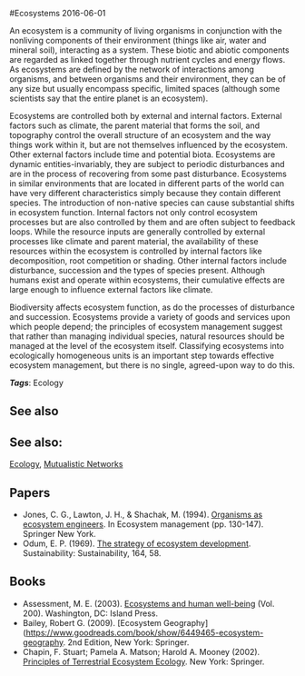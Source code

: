 
#Ecosystems
2016-06-01

An ecosystem is a community of living organisms in conjunction with the nonliving components of their environment (things like air, water and mineral soil), interacting as a system. These biotic and abiotic components are regarded as linked together through nutrient cycles and energy flows. As ecosystems are defined by the network of interactions among organisms, and between organisms and their environment, they can be of any size but usually encompass specific, limited spaces (although some scientists say that the entire planet is an ecosystem).

Ecosystems are controlled both by external and internal factors. External factors such as climate, the parent material that forms the soil, and topography control the overall structure of an ecosystem and the way things work within it, but are not themselves influenced by the ecosystem. Other external factors include time and potential biota. Ecosystems are dynamic entities-invariably, they are subject to periodic disturbances and are in the process of recovering from some past disturbance. Ecosystems in similar environments that are located in different parts of the world can have very different characteristics simply because they contain different species. The introduction of non-native species can cause substantial shifts in ecosystem function. Internal factors not only control ecosystem processes but are also controlled by them and are often subject to feedback loops. While the resource inputs are generally controlled by external processes like climate and parent material, the availability of these resources within the ecosystem is controlled by internal factors like decomposition, root competition or shading. Other internal factors include disturbance, succession and the types of species present. Although humans exist and operate within ecosystems, their cumulative effects are large enough to influence external factors like climate.

Biodiversity affects ecosystem function, as do the processes of disturbance and succession. Ecosystems provide a variety of goods and services upon which people depend; the principles of ecosystem management suggest that rather than managing individual species, natural resources should be managed at the level of the ecosystem itself. Classifying ecosystems into ecologically homogeneous units is an important step towards effective ecosystem management, but there is no single, agreed-upon way to do this.

***Tags***: Ecology

## See also
## See also:
[Ecology](/ecology), [Mutualistic Networks](/mutualistic_networks)
## Papers
* Jones, C. G., Lawton, J. H., & Shachak, M. (1994). [Organisms as ecosystem engineers](http://webpages.fc.ul.pt/~vlamaral/EXPL_MAR-EST_1226_2013_files/7-Jones%201994.pdf). In Ecosystem management (pp. 130-147). Springer New York.
* Odum, E. P. (1969). [The strategy of ecosystem development](http://phobos.ramapo.edu/~vasishth/Odum-Strategy_of_Ecosystem_Development.pdf). Sustainability: Sustainability, 164, 58.

## Books
* Assessment, M. E. (2003). [Ecosystems and human well-being](https://www.goodreads.com/book/show/788886.Ecosystems_and_Human_Well_Being) (Vol. 200). Washington, DC: Island Press.
* Bailey, Robert G. (2009). [Ecosystem Geography](https://www.goodreads.com/book/show/6449465-ecosystem-geography. 2nd Edition, New York: Springer.
* Chapin, F. Stuart; Pamela A. Matson; Harold A. Mooney (2002). [Principles of Terrestrial Ecosystem Ecology](https://www.goodreads.com/book/show/853828.Principles_of_Terrestrial_Ecosystem_Ecology). New York: Springer.


